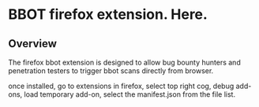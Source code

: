 # BBOT firefox extension. Here.

## Overview

The firefox bbot extension is designed to allow bug bounty hunters and penetration testers to trigger bbot scans directly from browser.


once installed, go to extensions in firefox, select top right cog, debug add-ons, load temporary add-on, select the manifest.json from the file list.
